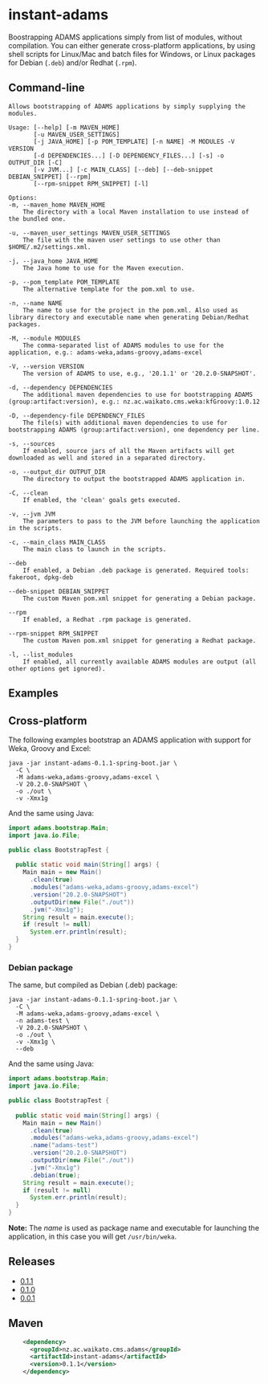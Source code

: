 # instant-adams
Boostrapping ADAMS applications simply from list of modules, without compilation.
You can either generate cross-platform applications, by using shell scripts for 
Linux/Mac and batch files for Windows, or Linux packages for Debian (`.deb`) 
and/or Redhat (`.rpm`).

## Command-line

```commandline
Allows bootstrapping of ADAMS applications by simply supplying the modules.

Usage: [--help] [-m MAVEN_HOME]
       [-u MAVEN_USER_SETTINGS]
       [-j JAVA_HOME] [-p POM_TEMPLATE] [-n NAME] -M MODULES -V VERSION
       [-d DEPENDENCIES...] [-D DEPENDENCY_FILES...] [-s] -o OUTPUT_DIR [-C]
       [-v JVM...] [-c MAIN_CLASS] [--deb] [--deb-snippet DEBIAN_SNIPPET] [--rpm]
       [--rpm-snippet RPM_SNIPPET] [-l]

Options:
-m, --maven_home MAVEN_HOME
	The directory with a local Maven installation to use instead of the bundled one.

-u, --maven_user_settings MAVEN_USER_SETTINGS
	The file with the maven user settings to use other than $HOME/.m2/settings.xml.

-j, --java_home JAVA_HOME
	The Java home to use for the Maven execution.

-p, --pom_template POM_TEMPLATE
	The alternative template for the pom.xml to use.

-n, --name NAME
	The name to use for the project in the pom.xml. Also used as library directory and executable name when generating Debian/Redhat packages.

-M, --module MODULES
	The comma-separated list of ADAMS modules to use for the application, e.g.: adams-weka,adams-groovy,adams-excel

-V, --version VERSION
	The version of ADAMS to use, e.g., '20.1.1' or '20.2.0-SNAPSHOT'.

-d, --dependency DEPENDENCIES
	The additional maven dependencies to use for bootstrapping ADAMS (group:artifact:version), e.g.: nz.ac.waikato.cms.weka:kfGroovy:1.0.12

-D, --dependency-file DEPENDENCY_FILES
	The file(s) with additional maven dependencies to use for bootstrapping ADAMS (group:artifact:version), one dependency per line.

-s, --sources
	If enabled, source jars of all the Maven artifacts will get downloaded as well and stored in a separated directory.

-o, --output_dir OUTPUT_DIR
	The directory to output the bootstrapped ADAMS application in.

-C, --clean
	If enabled, the 'clean' goals gets executed.

-v, --jvm JVM
	The parameters to pass to the JVM before launching the application in the scripts.

-c, --main_class MAIN_CLASS
	The main class to launch in the scripts.

--deb
	If enabled, a Debian .deb package is generated. Required tools: fakeroot, dpkg-deb

--deb-snippet DEBIAN_SNIPPET
	The custom Maven pom.xml snippet for generating a Debian package.

--rpm
	If enabled, a Redhat .rpm package is generated.

--rpm-snippet RPM_SNIPPET
	The custom Maven pom.xml snippet for generating a Redhat package.

-l, --list_modules
	If enabled, all currently available ADAMS modules are output (all other options get ignored).
```


## Examples

## Cross-platform

The following examples bootstrap an ADAMS application with support for
Weka, Groovy and Excel:
 
```
java -jar instant-adams-0.1.1-spring-boot.jar \
  -C \
  -M adams-weka,adams-groovy,adams-excel \
  -V 20.2.0-SNAPSHOT \
  -o ./out \
  -v -Xmx1g
```

And the same using Java:

```java
import adams.bootstrap.Main;
import java.io.File;

public class BootstrapTest {
  
  public static void main(String[] args) {
    Main main = new Main()
      .clean(true)
      .modules("adams-weka,adams-groovy,adams-excel")
      .version("20.2.0-SNAPSHOT")
      .outputDir(new File("./out"))
      .jvm("-Xmx1g");
    String result = main.execute();
    if (result != null)
      System.err.println(result);
  }
} 
```

### Debian package

The same, but compiled as Debian (.deb) package:
 
```
java -jar instant-adams-0.1.1-spring-boot.jar \
  -C \
  -M adams-weka,adams-groovy,adams-excel \
  -n adams-test \
  -V 20.2.0-SNAPSHOT \
  -o ./out \
  -v -Xmx1g \
  --deb
```

And the same using Java:

```java
import adams.bootstrap.Main;
import java.io.File;

public class BootstrapTest {
  
  public static void main(String[] args) {
    Main main = new Main()
      .clean(true)
      .modules("adams-weka,adams-groovy,adams-excel")
      .name("adams-test")
      .version("20.2.0-SNAPSHOT")
      .outputDir(new File("./out"))
      .jvm("-Xmx1g")
      .debian(true);
    String result = main.execute();
    if (result != null)
      System.err.println(result);
  }
} 
```

**Note:** The *name* is used as package name and executable for launching the
application, in this case you will get `/usr/bin/weka`.


## Releases

* [0.1.1](https://github.com/waikato-datamining/instant-adams/releases/download/instant-adams-0.1.1/instant-adams-0.1.1-spring-boot.jar)
* [0.1.0](https://github.com/waikato-datamining/instant-adams/releases/download/instant-adams-0.1.0/instant-adams-0.1.0-spring-boot.jar)
* [0.0.1](https://github.com/waikato-datamining/instant-adams/releases/download/instant-adams-0.0.1/instant-adams-0.0.1-spring-boot.jar)


## Maven

```xml
    <dependency>
      <groupId>nz.ac.waikato.cms.adams</groupId>
      <artifactId>instant-adams</artifactId>
      <version>0.1.1</version>
    </dependency>
```
